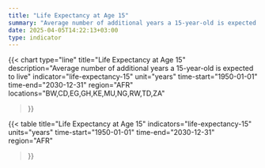 ```yaml
---
title: "Life Expectancy at Age 15"
summary: "Average number of additional years a 15-year-old is expected to live"
date: 2025-04-05T14:22:13+03:00
type: indicator
---
```


{{< chart
    type="line"
    title="Life Expectancy at Age 15"
    description="Average number of additional years a 15-year-old is expected to live"
    indicator="life-expectancy-15"
    unit="years"
    time-start="1950-01-01"
    time-end="2030-12-31"
    region="AFR"
    locations="BW,CD,EG,GH,KE,MU,NG,RW,TD,ZA"
>}}

{{< table
    title="Life Expectancy at Age 15"
    indicators="life-expectancy-15"
    units="years"
    time-start="1950-01-01"
    time-end="2030-12-31"
    region="AFR"
>}}

